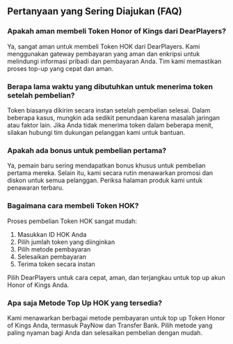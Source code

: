 ## Pertanyaan yang Sering Diajukan (FAQ)

### Apakah aman membeli Token Honor of Kings dari DearPlayers?
Ya, sangat aman untuk membeli Token HOK dari DearPlayers. Kami menggunakan gateway pembayaran yang aman dan enkripsi untuk melindungi informasi pribadi dan pembayaran Anda. Tim kami memastikan proses top-up yang cepat dan aman.

### Berapa lama waktu yang dibutuhkan untuk menerima token setelah pembelian?
Token biasanya dikirim secara instan setelah pembelian selesai. Dalam beberapa kasus, mungkin ada sedikit penundaan karena masalah jaringan atau faktor lain. Jika Anda tidak menerima token dalam beberapa menit, silakan hubungi tim dukungan pelanggan kami untuk bantuan.

### Apakah ada bonus untuk pembelian pertama?
Ya, pemain baru sering mendapatkan bonus khusus untuk pembelian pertama mereka. Selain itu, kami secara rutin menawarkan promosi dan diskon untuk semua pelanggan. Periksa halaman produk kami untuk penawaran terbaru.

### Bagaimana cara membeli Token HOK?
Proses pembelian Token HOK sangat mudah:

1. Masukkan ID HOK Anda
2. Pilih jumlah token yang diinginkan
3. Pilih metode pembayaran
4. Selesaikan pembayaran
5. Terima token secara instan

Pilih DearPlayers untuk cara cepat, aman, dan terjangkau untuk top up akun Honor of Kings Anda.

### Apa saja Metode Top Up HOK yang tersedia?
Kami menawarkan berbagai metode pembayaran untuk top up Token Honor of Kings Anda, termasuk PayNow dan Transfer Bank. Pilih metode yang paling nyaman bagi Anda dan selesaikan pembelian dengan mudah. 